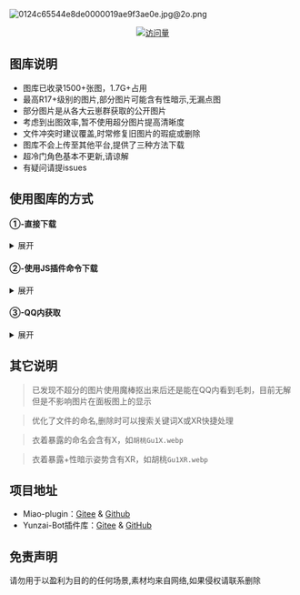 ![0124c65544e8de0000019ae9f3ae0e.jpg@2o.png](https://s2.loli.net/2023/12/19/IKRZud23Sl7pjq1.png)
<div align="center"> 
  
  [![访问量](https://profile-counter.glitch.me/Miao-Plugin-MBT/count.svg)](https://github.com/GuGuNiu/Miao-Plugin-MBT)
</div>

## 图库说明
- 图库已收录1500+张图，1.7G+占用<br>
- 最高R17+级别的图片,部分图片可能含有性暗示,无漏点图<br>
- 部分图片是从各大云崽群获取的公开图片<br>
- 考虑到出图效率,暂不使用超分图片提高清晰度<br>
- 文件冲突时建议覆盖,时常修复旧图片的瑕疵或删除<br>
- 图库不会上传至其他平台,提供了三种方法下载<br>
- 超冷门角色基本不更新,请谅解<br>
- 有疑问请提issues<br>

## 使用图库的方式

#### ①-直接下载
<details>
    <summary>展开</summary>
  <p align="center"><b> 任意位置创建一个文件夹，在文件夹中打开<ins>[命令行/终端]</ins>，输入以下内容</b></p>

    

  <p align="center">   
    
                        git clone --depth=1 https://github.com/GuGuNiu/Miao-Plugin-MBT ./    
  </p>
  
  <p align="center"><b>将内容复制至本体的`/plugins/miao-plugin/resources/profile`目录下</b></p>

</details>

#### ②-使用JS插件命令下载
 <details>
  <summary>展开</summary>
  
   #####       <p align="center"><b>[在本体根目录打打开<ins>````命令行/终端````</ins>输入以下命令]</b></p>

      `curl -o "./plugins/example/MarryGuGuNiu.js" "https://mirror.ghproxy.com/https://raw.githubusercontent.com/LinBoyan/SomeJsforMiaoYunzai/main/MarryGuGuNiu.js"`

   #####       <p align="center">向机器人发送`#下载咕咕牛图包`后耐心等待若干分钟。后续可通过`#(强制)更新咕咕牛图包`拉取最新图包。</p>   

   #####       <p align="center">指令执行后会自动将图包拷贝至喵喵插件内，也可发送`#启用咕咕牛图包`重新拷贝。</p>  

</details>

#### ③-QQ内获取
<details>
      <summary>展开</summary>
  
 <p align="center">添加机器人好友,可以使用#xx面板图列表 获取全部图片</p>
      
 <p align="center">【怡露-106205736】
      
 <p align="center">机器人是实时更新,仓库大概一周到三周更新一次 </p>
</details>
  
## 其它说明
 
>已发现不超分的图片使用魔棒抠出来后还是能在QQ内看到毛刺，目前无解但是不影响图片在面板图上的显示<br>

>优化了文件的命名,删除时可以搜索关键词X或XR快捷处理

>衣着暴露的命名会含有X，如`胡桃Gu1X.webp`

>衣着暴露+性暗示姿势含有XR，如胡桃`Gu1XR.webp`<br>


## 项目地址

* Miao-plugin：[Gitee](https://gitee.com/yoimiya-kokomi/miao-plugin) & [Github](https://github.com/yoimiya-kokomi/miao-plugin)
* Yunzai-Bot插件库：[Gitee](https://gitee.com/Hikari666/Yunzai-Bot-plugins-index) & [GitHub](https://github.com/HiArcadia/Yunzai-Bot-plugins-index)

## 免责声明
请勿用于以盈利为目的的任何场景,素材均来自网络,如果侵权请联系删除
